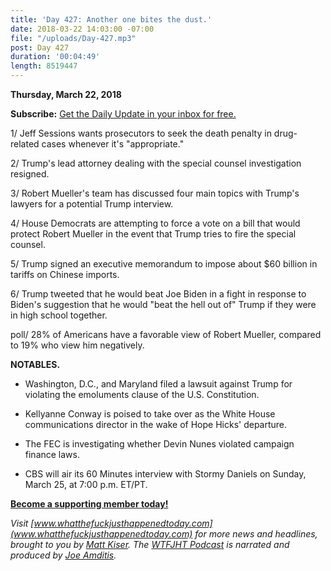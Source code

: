 ```yaml
---
title: 'Day 427: Another one bites the dust.'
date: 2018-03-22 14:03:00 -07:00
file: "/uploads/Day-427.mp3"
post: Day 427
duration: '00:04:49'
length: 8519447
---
```


**Thursday, March 22, 2018**

**Subscribe:** [Get the Daily Update in your inbox for free.](https://whatthefuckjusthappenedtoday.com/subscribe/)

1/ Jeff Sessions wants prosecutors to seek the death penalty in drug-related cases whenever it's "appropriate."

2/ Trump's lead attorney dealing with the special counsel investigation resigned.

3/ Robert Mueller's team has discussed four main topics with Trump's lawyers for a potential Trump interview.

4/ House Democrats are attempting to force a vote on a bill that would protect Robert Mueller in the event that Trump tries to fire the special counsel. 

5/ Trump signed an executive memorandum to impose about $60 billion in tariffs on Chinese imports.

6/ Trump tweeted that he would beat Joe Biden in a fight in response to Biden's suggestion that he would "beat the hell out of" Trump if they were in high school together.

poll/ 28% of Americans have a favorable view of Robert Mueller, compared to 19% who view him negatively.

**NOTABLES.**

* Washington, D.C., and Maryland filed a lawsuit against Trump for violating the emoluments clause of the U.S. Constitution.

* Kellyanne Conway is poised to take over as the White House communications director in the wake of Hope Hicks' departure.

* The FEC is investigating whether Devin Nunes violated campaign finance laws.

* CBS will air its 60 Minutes interview with Stormy Daniels on Sunday, March 25, at 7:00 p.m. ET/PT.

**[Become a supporting member today!](https://whatthefuckjusthappenedtoday.com/membership/?utm_source=2017\+Donors&utm_campaign=8dccd905d9-&utm_medium=email&utm_term=0_3bd36f654c-8dccd905d9-169730397)**

*Visit [www.whatthefuckjusthappenedtoday.com](www.whatthefuckjusthappenedtoday.com) for more news and headlines, brought to you by [Matt Kiser](https://twitter.com/Matt_Kiser). The [WTFJHT Podcast](https://whatthefuckjusthappenedtoday.com/podcasts/) is narrated and produced by [Joe Amditis](https://twitter.com/jsamditis).*